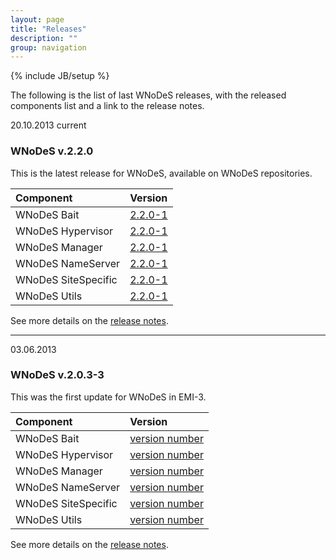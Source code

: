```yaml
---
layout: page
title: "Releases"
description: ""
group: navigation
---
```

{% include JB/setup %}

The following is the list of last WNoDeS releases, with the released components list and a link to the release notes.


<span class="label" style="margin-top: -20px;">20.10.2013</span> <span class="label label-info" style="margin-top: -20px;">current</span>
### WNoDeS v.2.2.0




This is the latest release for WNoDeS, available on WNoDeS repositories.

| Component			   | Version	|
|:---------------------|:-----------|
|WNoDeS Bait 		    |[2.2.0-1]({{site.baseurl}}/location_release/)|
|WNoDeS Hypervisor	    |[2.2.0-1]({{site.baseurl}}/location_release/)|
|WNoDeS Manager 		|[2.2.0-1]({{site.baseurl}}/location_release/)|
|WNoDeS	NameServer	    |[2.2.0-1]({{site.baseurl}}/location_release/)|
|WNoDeS SiteSpecific    |[2.2.0-1]({{site.baseurl}}/location_release/)|
|WNoDeS Utils 			|[2.2.0-1]({{site.baseurl}}/location_release/)|

See more details on the [release notes]({{site.baseurl}}/release-notes/WNoDeS-2.2.0.html).

___

<span class="label" style="margin-top: -20px;">03.06.2013</span>
### WNoDeS v.2.0.3-3


This was the first update for WNoDeS in EMI-3.

| Component			    | Version	|
|:----------------------|:----------|
|WNoDeS Bait 		    |[version number]({{site.baseurl}}/location_release/)|
|WNoDeS Hypervisor	    |[version number]({{site.baseurl}}/location_release/)|
|WNoDeS Manager 		|[version number]({{site.baseurl}}/location_release/)|
|WNoDeS	NameServer	    |[version number]({{site.baseurl}}/location_release/)|
|WNoDeS SiteSpecific    |[version number]({{site.baseurl}}/location_release/)|
|WNoDeS Utils 			|[version number]({{site.baseurl}}/location_release/)|
See more details on the [release notes]({{site.baseurl}}/release-notes/WNoDeS-version.html).

